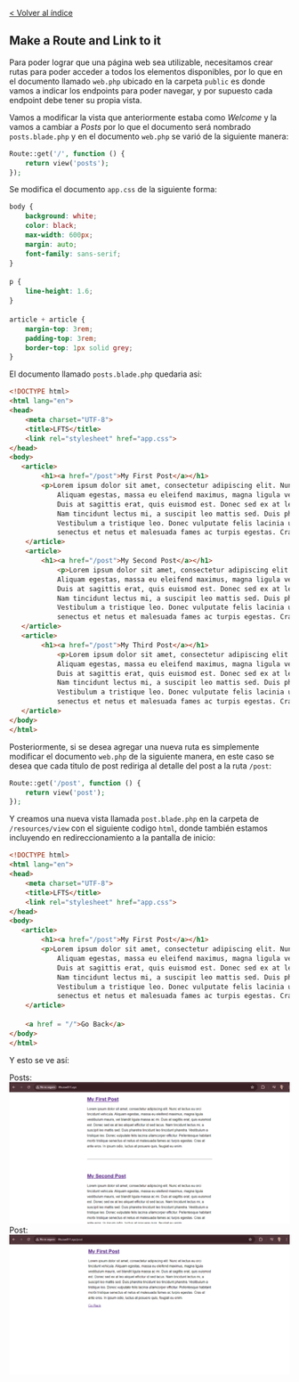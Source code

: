 [< Volver al índice](../index.md)

## Make a Route and Link to it

Para poder lograr que una página web sea utilizable, necesitamos crear rutas para poder acceder a todos los elementos disponibles, por lo que en el documento llamado `web.php` ubicado en la carpeta `public` es donde vamos a indicar los endpoints para poder navegar, y por supuesto cada endpoint debe tener su propia vista.

Vamos a modificar la vista que anteriormente estaba como _Welcome_ y la vamos a cambiar a _Posts_ por lo que el documento será nombrado `posts.blade.php` y en el documento `web.php` se varió de la siguiente manera:

```php
Route::get('/', function () {
    return view('posts');
});
```

Se modifica el documento `app.css` de la siguiente forma:

```css
body {
    background: white;
    color: black;
    max-width: 600px;
    margin: auto;
    font-family: sans-serif;
}

p {
    line-height: 1.6;
}

article + article {
    margin-top: 3rem;
    padding-top: 3rem;
    border-top: 1px solid grey;
}
```

El documento llamado `posts.blade.php` quedaria asi:

```html
<!DOCTYPE html>
<html lang="en">
<head>
    <meta charset="UTF-8">
    <title>LFTS</title>
    <link rel="stylesheet" href="app.css">
</head>
<body>
   <article>
        <h1><a href="/post">My First Post</a></h1>
        <p>Lorem ipsum dolor sit amet, consectetur adipiscing elit. Nunc et lectus eu orci tincidunt vehicula. 
            Aliquam egestas, massa eu eleifend maximus, magna ligula vestibulum mauris, vel blandit ligula massa ac mi. 
            Duis at sagittis erat, quis euismod est. Donec sed ex at leo aliquet efficitur id sed lacus. 
            Nam tincidunt lectus mi, a suscipit leo mattis sed. Duis pharetra tincidunt leo tincidunt pharetra. 
            Vestibulum a tristique leo. Donec vulputate felis lacinia ullamcorper efficitur. Pellentesque habitant morbi tristique 
            senectus et netus et malesuada fames ac turpis egestas. Cras at ante eros. In ipsum odio, luctus at posuere quis, feugiat eu enim.</p>
    </article>
    <article>
        <h1><a href="/post">My Second Post</a></h1>
            <p>Lorem ipsum dolor sit amet, consectetur adipiscing elit. Nunc et lectus eu orci tincidunt vehicula. 
            Aliquam egestas, massa eu eleifend maximus, magna ligula vestibulum mauris, vel blandit ligula massa ac mi. 
            Duis at sagittis erat, quis euismod est. Donec sed ex at leo aliquet efficitur id sed lacus. 
            Nam tincidunt lectus mi, a suscipit leo mattis sed. Duis pharetra tincidunt leo tincidunt pharetra. 
            Vestibulum a tristique leo. Donec vulputate felis lacinia ullamcorper efficitur. Pellentesque habitant morbi tristique 
            senectus et netus et malesuada fames ac turpis egestas. Cras at ante eros. In ipsum odio, luctus at posuere quis, feugiat eu enim.</p>
   </article>
   <article>
        <h1><a href="/post">My Third Post</a></h1>
            <p>Lorem ipsum dolor sit amet, consectetur adipiscing elit. Nunc et lectus eu orci tincidunt vehicula. 
            Aliquam egestas, massa eu eleifend maximus, magna ligula vestibulum mauris, vel blandit ligula massa ac mi. 
            Duis at sagittis erat, quis euismod est. Donec sed ex at leo aliquet efficitur id sed lacus. 
            Nam tincidunt lectus mi, a suscipit leo mattis sed. Duis pharetra tincidunt leo tincidunt pharetra. 
            Vestibulum a tristique leo. Donec vulputate felis lacinia ullamcorper efficitur. Pellentesque habitant morbi tristique 
            senectus et netus et malesuada fames ac turpis egestas. Cras at ante eros. In ipsum odio, luctus at posuere quis, feugiat eu enim.</p>
   </article>
</body>
</html>
```

Posteriormente, si se desea agregar una nueva ruta es simplemente modificar el documento `web.php` de la siguiente manera, en este caso se desea que cada titulo de post rediriga al detalle del post a la ruta `/post`:

```php
Route::get('/post', function () {
    return view('post');
});

```

Y creamos una nueva vista llamada `post.blade.php` en la carpeta de `/resources/view` con el siguiente codigo `html`, donde también estamos incluyendo en redireccionamiento a la pantalla de inicio:

```html
<!DOCTYPE html>
<html lang="en">
<head>
    <meta charset="UTF-8">
    <title>LFTS</title>
    <link rel="stylesheet" href="app.css">
</head>
<body>
   <article>
        <h1><a href="/post">My First Post</a></h1>
        <p>Lorem ipsum dolor sit amet, consectetur adipiscing elit. Nunc et lectus eu orci tincidunt vehicula. 
            Aliquam egestas, massa eu eleifend maximus, magna ligula vestibulum mauris, vel blandit ligula massa ac mi. 
            Duis at sagittis erat, quis euismod est. Donec sed ex at leo aliquet efficitur id sed lacus. 
            Nam tincidunt lectus mi, a suscipit leo mattis sed. Duis pharetra tincidunt leo tincidunt pharetra. 
            Vestibulum a tristique leo. Donec vulputate felis lacinia ullamcorper efficitur. Pellentesque habitant morbi tristique 
            senectus et netus et malesuada fames ac turpis egestas. Cras at ante eros. In ipsum odio, luctus at posuere quis, feugiat eu enim.</p>
    </article>

    <a href = "/">Go Back</a>
</body>
</html>
```

Y esto se ve así:

Posts:
![Posts](../images/Posts.png)
Post:
![Post-Detail](../images/Post.png)


